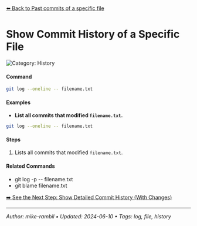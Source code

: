 [⬅️ Back to Past commits of a specific file](./past-commits-of-a-specific-file.md)

# Show Commit History of a Specific File


![Category: History](https://img.shields.io/badge/Category-History-blue)

#### Command
```sh
git log --oneline -- filename.txt
```

#### Examples
- **List all commits that modified `filename.txt`.**


```sh
git log --oneline -- filename.txt
```


#### Steps
1. Lists all commits that modified `filename.txt`.


#### Related Commands
- git log -p -- filename.txt
- git blame filename.txt


[➡️ See the Next Step: Show Detailed Commit History (With Changes)](./show-detailed-commit-history-with-changes.md)

---

_Author: mike-rambil • Updated: 2024-06-10 • Tags: log, file, history_
